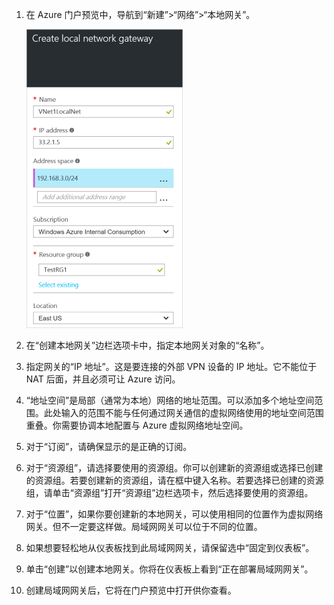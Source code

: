 <!-- Ibiza portal: tested -->

1. 在 Azure 门户预览中，导航到“新建”>“网络”>“本地网关”。

	![创建局域网网关](./media/vpn-gateway-add-lng-rm-portal-include/addlng250.png)

2. 在“创建本地网关”边栏选项卡中，指定本地网关对象的“名称”。
 
3. 指定网关的“IP 地址”。这是要连接的外部 VPN 设备的 IP 地址。它不能位于 NAT 后面，并且必须可让 Azure 访问。

4. “地址空间”是局部（通常为本地）网络的地址范围。可以添加多个地址空间范围。此处输入的范围不能与任何通过网关通信的虚拟网络使用的地址空间范围重叠。你需要协调本地配置与 Azure 虚拟网络地址空间。
 
5. 对于“订阅”，请确保显示的是正确的订阅。

6. 对于“资源组”，请选择要使用的资源组。你可以创建新的资源组或选择已创建的资源组。若要创建新的资源组，请在框中键入名称。若要选择已创建的资源组，请单击“资源组”打开“资源组”边栏选项卡，然后选择要使用的资源组。

7. 对于“位置”，如果你要创建新的本地网关，可以使用相同的位置作为虚拟网络网关。但不一定要这样做。局域网网关可以位于不同的位置。

8. 如果想要轻松地从仪表板找到此局域网网关，请保留选中“固定到仪表板”。

9. 单击“创建”以创建本地网关。你将在仪表板上看到“正在部署局域网网关”。

10. 创建局域网网关后，它将在门户预览中打开供你查看。

	

<!---HONumber=Mooncake_0613_2016-->

